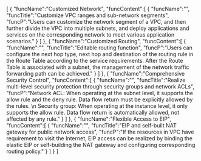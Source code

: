 [
	{
		"funcName":"Customized Network",
		"funcContent":[
			{
				"funcName":"",
				"funcTitle":"Customize VPC ranges and sub-network segments",
				"funcP":"Users can customize the network segment of a VPC, and then further divide the VPC into multiple subnets, and deploy applications and services on the corresponding network to meet various application scenarios."
			}
		]
	},
	{
		"funcName":"Customized Routing",
		"funcContent":[
			{
				"funcName":"",
				"funcTitle":"Editable routing function",
				"funcP":"Users can configure the next hop type, next hop and destination of the routing rule in the Route Table according to the service requirements. After the Route Table is associated with a subnet, the management of the network traffic forwarding path can be achieved."
			}
		]
	},
	{
		"funcName":"Comprehensive Security Control",
		"funcContent":[
			{
				"funcName":"",
				"funcTitle":"Realize multi-level security protection through security groups and network ACLs",
				"funcP":"Network ACL: When operating at the subnet level, it supports the allow rule and the deny rule. Data flow return must be explicitly allowed by the rules. \n Security group: When operating at the instance level, it only supports the allow rule. Data flow return is automatically allowed, not affected by any rule."
			}
		]
	},
	{
		"funcName":"Flexible Access to EIP",
		"funcContent":[
			{
				"funcName":"",
				"funcTitle":"EIP and self-built NAT gateway for public network access",
				"funcP":"If the resources in VPC have requirement to visit the Internet, EIP access can be realized by binding the elastic EIP or self-building the NAT gateway and configuring corresponding routing policy."
			}
		]
	}
]